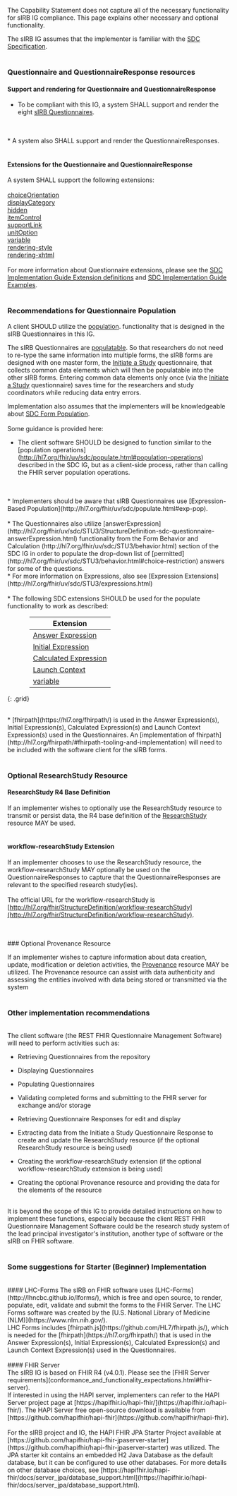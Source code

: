 The Capability Statement does not capture all of the necessary functionality for sIRB IG compliance. This page explains other necessary and optional functionality.

The sIRB IG assumes that the implementer is familiar with the [SDC Specification]( http://hl7.org/fhir/uv/sdc/StructureDefinition/sdc-questionnaireresponse).
<br>
<br>

### Questionnaire and QuestionnaireResponse resources

#### Support and rendering for Questionnaire and QuestionnaireResponse

* To be compliant with this IG, a system SHALL support and render the eight [sIRB Questionnaires](artifacts.html#sirb-questionnaires).
<br>
<br>
* A system also SHALL support and render the QuestionnaireResponses.
<br>
<br>

#### Extensions for the Questionnaire and QuestionnaireResponse

A system SHALL support the following extensions:
<br><br>
[choiceOrientation](http://hl7.org/fhir/StructureDefinition/questionnaire-choiceOrientation)
<br>
[displayCategory](http://hl7.org/fhir/StructureDefinition/questionnaire-displayCategory)
<br>
[hidden](http://hl7.org/fhir/StructureDefinition/questionnaire-hidden)
<br>
[itemControl](http://hl7.org/fhir/StructureDefinition/questionnaire-itemControl)
<br>
[supportLink](http://hl7.org/fhir/StructureDefinition/questionnaire-supportLink)
<br>
[unitOption](http://hl7.org/fhir/StructureDefinition/questionnaire-unitOption)
<br>
[variable](http://hl7.org/fhir/StructureDefinition/variable)
<br>
[rendering-style](http://hl7.org/fhir/StructureDefinition/rendering-style)
<br>
[rendering-xhtml](http://hl7.org/fhir/StructureDefinition/rendering-xhtml)
<br>
<br>
For more information about Questionnaire extensions, please see the [SDC Implementation Guide Extension definitions](http://hl7.org/fhir/uv/sdc/artifacts.html#structures-extension-definitions) and [SDC Implementation Guide Examples](http://hl7.org/fhir/uv/sdc/examples.html). 
<br>
<br>
### Recommendations for Questionnaire Population

A client SHOULD utilize the [population](http://hl7.org/fhir/uv/sdc/populate.html#pre-population-service). functionality that is designed in the sIRB Questionnaires in this IG.

The sIRB Questionnaires are [populatable](http://hl7.org/fhir/uv/sdc/populate.html#pre-population-service). So that researchers do not need to re-type the same information into multiple forms, the sIRB forms are designed with one master form, the [Initiate a Study](Questionnaire-sirb-initiate-study-questionnaire-populate.html) questionnaire, that collects common data elements which will then be populatable into the other sIRB forms. Entering common data elements only once (via the [Initiate a Study](Questionnaire-sirb-initiate-study-questionnaire-populate.html) questionnaire) saves time for the researchers and study coordinators while reducing data entry errors.

Implementation also assumes that the implementers will be knowledgeable about [SDC Form Population](http://hl7.org/fhir/uv/sdc/populate.html).
<br>
<br>
Some guidance is provided here:

* The client software SHOULD be designed to function similar to the [population operations] (http://hl7.org/fhir/uv/sdc/populate.html#population-operations) described in the SDC IG, but as a client-side process, rather than calling the FHIR server population operations.
<br>
<br>
* Implementers should be aware that sIRB Questionnaires use [Expression-Based Population](http://hl7.org/fhir/uv/sdc/populate.html#exp-pop).
<br>
<br>
* The Questionnaires also utilize [answerExpression](http://hl7.org/fhir/uv/sdc/STU3/StructureDefinition-sdc-questionnaire-answerExpression.html) functionality from the Form Behavior and Calculation  (http://hl7.org/fhir/uv/sdc/STU3/behavior.html) section of the SDC IG in order to populate the drop-down list of [permitted](http://hl7.org/fhir/uv/sdc/STU3/behavior.html#choice-restriction) answers for some of the questions.
<br>
* For more information on Expressions, also see [Expression Extensions](http://hl7.org/fhir/uv/sdc/STU3/expressions.html)
<br>
<br>
* The following SDC extensions SHOULD be used for the populate functionality to work as described:

<style type="text/css">
table{
margin-left: 50px
}
</style>


| Extension  |  
| -------------------------------------------------------------------------------------------------------- | 
| [Answer Expression](http://hl7.org/fhir/uv/sdc/StructureDefinition/sdc-questionnaire-answerExpression) |
| [Initial Expression](http://hl7.org/fhir/uv/sdc/StructureDefinition/sdc-questionnaire-initialExpression) |
| [Calculated Expression](http://hl7.org/fhir/uv/sdc/StructureDefinition/sdc-questionnaire-calculatedExpression) |
| [Launch Context](http://hl7.org/fhir/uv/sdc/StructureDefinition/sdc-questionnaire-launchContext)  |
|[variable](http://hl7.org/fhir/StructureDefinition/variable)| 
{: .grid}

<br>
* [fhirpath](https://hl7.org/fhirpath/) is used in the Answer Expression(s), Initial Expression(s), Calculated Expression(s) and Launch Context Expression(s) used in the Questionnaires. An [implementation of fhirpath](http://hl7.org/fhirpath/#fhirpath-tooling-and-implementation) will need to be included with the software client for the sIRB forms.
<br>
<br>



### Optional ResearchStudy Resource

#### ResearchStudy R4 Base Definition
If an implementer wishes to optionally use the ResearchStudy resource to transmit or persist data, the R4 base definition of the [ResearchStudy](https://www.hl7.org/fhir/researchstudy.profile.json.html) resource MAY be used.
<br>
<br>

#### workflow-researchStudy Extension
If an implementer chooses to use the ResearchStudy resource, the workflow-researchStudy MAY optionally be used on the QuestionnaireResponses to capture that the QuestionnaireResponses are relevant to the specified research study(ies).
<br>
<br>
The official URL for the workflow-researchStudy is [http://hl7.org/fhir/StructureDefinition/workflow-researchStudy](http://hl7.org/fhir/StructureDefinition/workflow-researchStudy).

<br>
<br>
### Optional Provenance Resource

If an implementer wishes to capture information about data creation, update, modification or deletion activities, the [Provenance](https://www.hl7.org/fhir/provenance.html) resource MAY be utilized. The Provenance resource can assist with data authenticity and assessing the entities involved with data being stored or transmitted via the system
<br>
<br>
### Other implementation recommendations
<br>
The client software (the REST FHIR Questionnaire Management Software) will need to perform activities such as:

* Retrieving Questionnaires from the repository

* Displaying Questionnaires

* Populating Questionnaires

* Validating completed forms and submitting to the FHIR server for exchange and/or storage

* Retrieving Questionnaire Responses for edit and display

* Extracting data from the Initiate a Study Questionnaire Response to create and update the ResearchStudy resource (if the optional ResearchStudy resource is being used)

* Creating the workflow-researchStudy extension (if the optional workflow-researchStudy extension is being used)

* Creating the optional Provenance resource and providing the data for the elements of the resource
<br>
It is beyond the scope of this IG to provide detailed instructions on how to implement these functions, especially because the client REST FHIR Questionnaire Management Software could be the research study system of the lead principal investigator's institution, another type of software or the sIRB on FHIR software.
<br>
<br>



### Some suggestions for Starter (Beginner) Implementation
<br>
#### LHC-Forms
The sIRB on FHIR software uses [LHC-Forms](http://lhncbc.github.io/lforms/), which is free and open source, to   render, populate, edit, validate and submit the forms to the FHIR Server. The LHC Forms software was created by the [U.S. National Library of Medicine (NLM)](https://www.nlm.nih.gov/).
<br>
LHC Forms includes [fhirpath.js](https://github.com/HL7/fhirpath.js/), which is needed for the [fhirpath](https://hl7.org/fhirpath/) that is used in the Answer Expression(s), Initial Expression(s), Calculated Expression(s) and Launch Context Expression(s) used in the Questionnaires.
<br>
<br>
#### FHIR Server
<br>
The sIRB IG is based on FHIR R4 (v4.0.1). Please see the [FHIR Server requirements](conformance_and_functionality_expectations.html#fhir-server).  
<br>
If interested in using the HAPI server, implementers can refer to the HAPI Server project page at [https://hapifhir.io/hapi-fhir/](https://hapifhir.io/hapi-fhir/).  The HAPI Server free open-source download is available from [https://github.com/hapifhir/hapi-fhir](https://github.com/hapifhir/hapi-fhir).
<br>
<br>
For the sIRB project and IG, the HAPI FHIR JPA Starter Project available at [https://github.com/hapifhir/hapi-fhir-jpaserver-starter](https://github.com/hapifhir/hapi-fhir-jpaserver-starter)  was utilized. The JPA starter kit contains an embedded H2 Java Database as the default database, but it can be configured to use other databases. For more details on other database choices, see [https://hapifhir.io/hapi-fhir/docs/server_jpa/database_support.html](https://hapifhir.io/hapi-fhir/docs/server_jpa/database_support.html).